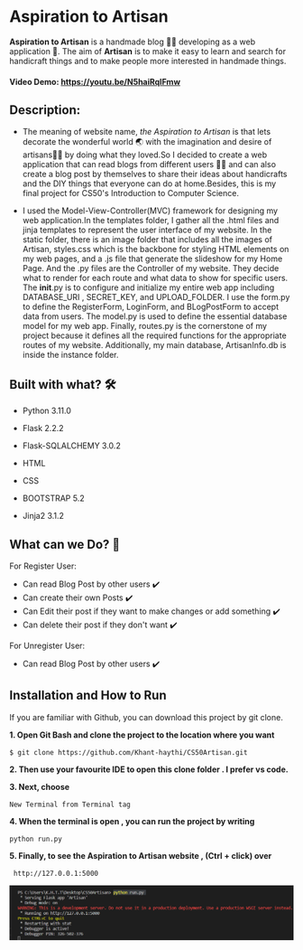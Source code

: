 # Aspiration to Artisan
**Aspiration to Artisan** is a handmade blog :yarn::thread: developing as a web application :iphone:. The aim of **Artisan** is to make it easy to learn and search for handicraft things and to make people more interested in handmade things.

#### Video Demo: https://youtu.be/N5haiRqlFmw
## Description:
- The meaning of website name, *the Aspiration to Artisan* is that lets decorate the wonderful world :earth_asia: with the imagination and desire of artisans:standing_man: by doing what they loved.So I decided to create a web application that can read blogs from different users :boy::girl: and can also create a blog post by themselves to share their ideas about handicrafts and the DIY things that everyone can do at home.Besides, this is my final project for CS50's Introduction to Computer Science.

- I used the Model-View-Controller(MVC) framework for designing my web application.In the templates folder, I gather all the .html files and jinja templates to represent the user interface of my website. In the static folder, there is an image folder that includes all the images of Artisan, styles.css which is the backbone for styling HTML elements on my web pages, and a .js file that generate the slideshow for my Home Page. And the .py files are the Controller of my website. They decide what to render for each route and what data to show for specific users. The __init__.py is to configure and initialize my entire web app including DATABASE_URI , SECRET_KEY, and UPLOAD_FOLDER. I use the form.py to define the RegisterForm, LoginForm, and BLogPostForm to accept data from users. The model.py is used to define the essential database model for my web app. Finally, routes.py is the cornerstone of my project because it defines all the required functions for the appropriate routes of my website. Additionally, my main database, ArtisanInfo.db is inside the instance folder.


## Built with what? :hammer_and_wrench:
- Python 3.11.0
* Flask 2.2.2
+ Flask-SQLALCHEMY 3.0.2
- HTML 
* CSS
+ BOOTSTRAP 5.2
- Jinja2 3.1.2

## What can we Do? :monocle_face:
For Register User:
+ Can read Blog Post by other users :heavy_check_mark:
+ Can create their own Posts :heavy_check_mark:
+ Can Edit their post if they want to make changes or add something :heavy_check_mark:
+ Can delete their post if they don't want :heavy_check_mark:

For Unregister User:
- Can read Blog Post by other users :heavy_check_mark:

## Installation and How to Run 
If you are familiar with Github, you can download this project by git clone.

**1. Open Git Bash and clone the project to the location where you want**

```
$ git clone https://github.com/Khant-haythi/CS50Artisan.git
```
**2. Then use your favourite IDE to open this clone folder . I prefer vs code.**

**3. Next, choose**
```
New Terminal from Terminal tag
```
**4. When the terminal is open , you can run the project by writing**
```
python run.py
```
**5. Finally, to see the Aspiration to Artisan website , (Ctrl + click) over**
```
 http://127.0.0.1:5000
```
![Image for how to launch website](samplerun.png)




